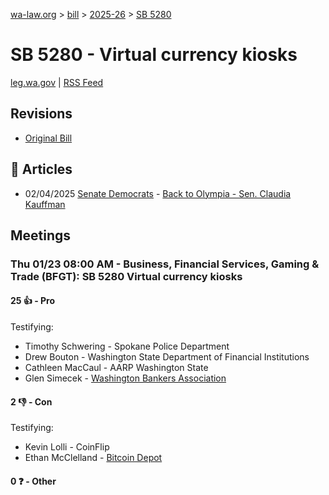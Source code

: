 [wa-law.org](/) > [bill](/bill/) > [2025-26](/bill/2025-26/) > [SB 5280](/bill/2025-26/sb/5280/)

# SB 5280 - Virtual currency kiosks
[leg.wa.gov](https://app.leg.wa.gov/billsummary?BillNumber=5280&Year=2025&Initiative=false) | [RSS Feed](./rss.xml)

## Revisions
* [Original Bill](1/)

## 📰 Articles
* 02/04/2025 [Senate Democrats](/org/senate_democrats/) - [Back to Olympia - Sen. Claudia Kauffman](https://senatedemocrats.wa.gov/kauffman/2025/02/04/back-to-olympia/#:~:text=SB%205280)

## Meetings
### Thu 01/23 08:00 AM - Business, Financial Services, Gaming & Trade (BFGT): SB 5280 Virtual currency kiosks
#### 25 👍 - Pro
Testifying:
* Timothy Schwering - Spokane Police Department
* Drew Bouton - Washington State Department of Financial Institutions
* Cathleen MacCaul - AARP Washington State
* Glen Simecek - [Washington Bankers Association](/org/washington_bankers_association/)

#### 2 👎 - Con
Testifying:
* Kevin Lolli - CoinFlip
* Ethan McClelland - [Bitcoin Depot](/org/bitcoin_depot/)

#### 0 ❓ - Other
